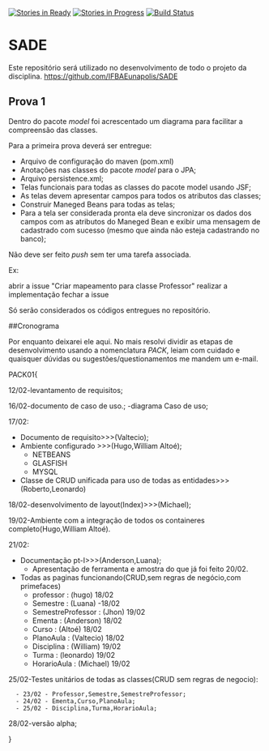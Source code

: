 [![Stories in Ready](https://badge.waffle.io/IFBAEunapolis/SADE.png?label=ready&title=Ready)](https://waffle.io/IFBAEunapolis/SADE)
[![Stories in Progress](https://badge.waffle.io/IFBAEunapolis/SADE.png?label=in%20progress&title=In%20Progress)](https://waffle.io/IFBAEunapolis/SADE)
[![Build Status](https://travis-ci.org/IFBAEunapolis/SADE.svg?branch=prime)](https://travis-ci.org/IFBAEunapolis/SADE)

# SADE

Este repositório será utilizado no desenvolvimento de todo o projeto da disciplina.
https://github.com/IFBAEunapolis/SADE

## Prova 1

Dentro do pacote *model* foi acrescentado um diagrama para facilitar a compreensão das classes.

Para a primeira prova deverá ser entregue:
- Arquivo de configuração do maven (pom.xml)
- Anotações nas classes do pacote *model* para o JPA;
- Arquivo persistence.xml;
- Telas funcionais para todas as classes do pacote model usando JSF;
- As telas devem apresentar campos para todos os atributos das classes;
- Construir Maneged Beans para todas as telas;
- Para a tela ser considerada pronta ela deve sincronizar os dados dos campos com as atributos do Maneged Bean e exibir uma mensagem de cadastrado com sucesso (mesmo que ainda não esteja cadastrando no banco);

Não deve ser feito *push* sem ter uma tarefa associada.

Ex:

abrir a issue "Criar mapeamento para classe Professor"
realizar a implementação 
fechar a issue 

Só serão considerados os códigos entregues no repositório.

##Cronograma

Por enquanto deixarei ele aqui. No mais resolvi dividir as etapas de desenvolvimento usando a nomenclatura *PACK*, leiam com cuidado e quaisquer dúvidas ou sugestões/questionamentos me mandem um e-mail.

PACK01{

12/02-levantamento de requisitos;

16/02-documento de caso de uso.;
     -diagrama Caso de uso;


17/02:
  - Documento de requisito>>>(Valtecio);
  - Ambiente configurado >>>(Hugo,William Altoé);
	 - NETBEANS 
	 - GLASFISH
	 - MYSQL
  - Classe de CRUD unificada para uso de todas as entidades>>>(Roberto,Leonardo)

18/02-desenvolvimento de layout(Index)>>>(Michael);

19/02-Ambiente com a integração de todos os containeres completo(Hugo,William Altoé).

21/02:
 - Documentação pt-I>>>(Anderson,Luana);
	- Apresentação de ferramenta e amostra do que já foi feito 20/02.
 - Todas as paginas funcionando(CRUD,sem regras de negócio,com primefaces)
	 - professor : (hugo) 18/02
	 - Semestre : (Luana) -18/02
	 - SemestreProfessor : (Jhon) 19/02
	 - Ementa : (Anderson) 18/02
	 - Curso : (Altoé) 18/02
	 - PlanoAula : (Valtecio) 18/02
	 - Disciplina : (William) 19/02
	 - Turma : (leonardo) 19/02
	 - HorarioAula : (Michael) 19/02
	 
25/02-Testes unitários de todas as classes(CRUD sem regras de negocio):

	  - 23/02 - Professor,Semestre,SemestreProfessor;
	  - 24/02 - Ementa,Curso,PlanoAula;
	  - 25/02 - Disciplina,Turma,HorarioAula;

28/02-versão alpha;

}


